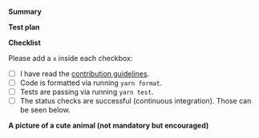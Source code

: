 <!--
Thanks for submitting a pull request!

Please make sure you've read and understood our contributing guidelines here:
https://github.com/netlify/netlify-cms/blob/master/CONTRIBUTING.md

If this is a bug fix, make sure your description includes "fixes #xxxx", or
"closes #xxxx", where #xxxx is the issue number.

Please provide enough information so that others can review your pull request.
The first two fields are mandatory:
-->

**Summary**

<!--
Explain the **motivation** for making this change.
What existing problem does the pull request solve?
-->

**Test plan**

<!--
Demonstrate the code is solid.
Example: The exact commands you ran and their output, screenshots / videos if the pull request changes UI.
-->

**Checklist**

Please add a `x` inside each checkbox:

- [ ] I have read the [contribution guidelines](../CONTRIBUTING.md).
- [ ] Code is formatted via running `yarn format`.
- [ ] Tests are passing via running `yarn test`.
- [ ] The status checks are successful (continuous integration). Those can be seen below.

**A picture of a cute animal (not mandatory but encouraged)**
